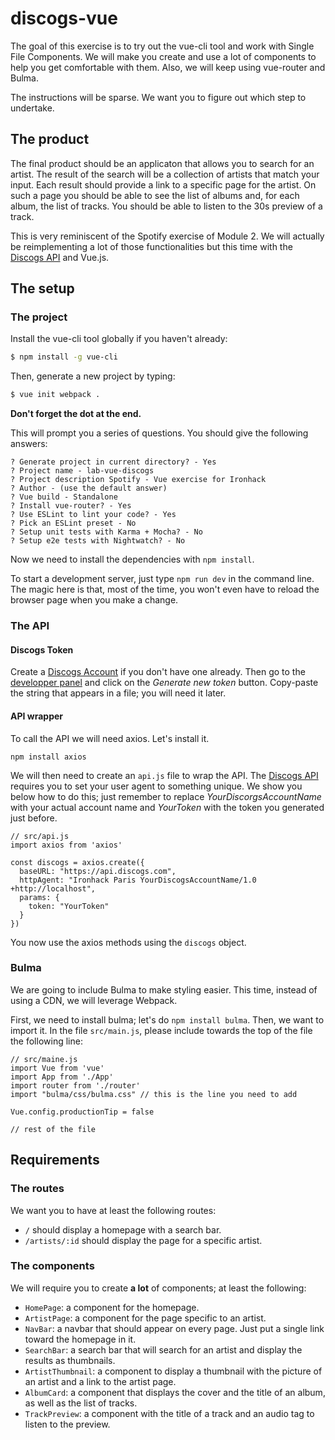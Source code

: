 # discogs-vue

The goal of this exercise is to try out the vue-cli tool and work with Single File Components.
We will make you create and use a lot of components to help you get comfortable with them.
Also, we will keep using vue-router and Bulma.

The instructions will be sparse. We want you to figure out which step to undertake.


## The product

The final product should be an applicaton that allows you to search for an artist.
The result of the search will be a collection of artists that match your input.
Each result should provide a link to a specific page for the artist.
On such a page you should be able to see the list of albums and, for each album, the list of tracks.
You should be able to listen to the 30s preview of a track.

This is very reminiscent of the Spotify exercise of Module 2.
We will actually be reimplementing a lot of those functionalities but this time with the [Discogs API](https://www.discogs.com/developers/) and Vue.js.

## The setup

### The project

Install the vue-cli tool globally if you haven't already:

```bash
$ npm install -g vue-cli
```

Then, generate a new project by typing:

```bash
$ vue init webpack .
```

**Don't forget the dot at the end.**

This will prompt you a series of questions. You should give the following answers:
```
? Generate project in current directory? - Yes
? Project name - lab-vue-discogs
? Project description Spotify - Vue exercise for Ironhack
? Author - (use the default answer)
? Vue build - Standalone
? Install vue-router? - Yes
? Use ESLint to lint your code? - Yes
? Pick an ESLint preset - No
? Setup unit tests with Karma + Mocha? - No
? Setup e2e tests with Nightwatch? - No
```

Now we need to install the dependencies with `npm install`.

To start a development server, just type `npm run dev` in the command line.
The magic here is that, most of the time, you won't even have to reload the browser page when you make a change.

### The API

#### Discogs Token

Create a [Discogs Account](https://www.discogs.com/users/create) if you don't have one already. Then go to the [developper panel](https://www.discogs.com/users/create) and click on the *Generate new token* button. Copy-paste the string that appears in a file; you will need it later.

#### API wrapper

To call the API we will need axios. Let's install it.

```
npm install axios
```

We will then need to create an `api.js` file to wrap the API.
The [Discogs API](https://www.discogs.com/developers/) requires you to set your user agent to something unique. We show you below how to do this; just remember to replace *YourDiscorgsAccountName* with your actual account name and *YourToken* with the token you generated just before.

```
// src/api.js
import axios from 'axios'

const discogs = axios.create({
  baseURL: "https://api.discogs.com",
  httpAgent: "Ironhack Paris YourDiscogsAccountName/1.0 +http://localhost",
  params: {
    token: "YourToken"
  }
})
```

You now use the axios methods using the `discogs` object.

### Bulma

We are going to include Bulma to make styling easier. This time, instead of using a CDN, we will leverage Webpack.

First, we need to install bulma; let's do `npm install bulma`.
Then, we want to import it. In the file `src/main.js`, please include towards the top of the file the following line:

```
// src/maine.js
import Vue from 'vue'
import App from './App'
import router from './router'
import "bulma/css/bulma.css" // this is the line you need to add

Vue.config.productionTip = false

// rest of the file
```

## Requirements

### The routes

We want you to have at least the following routes:

- `/` should display a homepage with a search bar.
- `/artists/:id` should display the page for a specific artist.

### The components

We will require you to create **a lot** of components; at least the following:

- `HomePage`: a component for the homepage.
- `ArtistPage`: a component for the page specific to an artist.
- `NavBar`: a navbar that should appear on every page. Just put a single link toward the homepage in it.
- `SearchBar`: a search bar that will search for an artist and display the results as thumbnails.
- `ArtistThumbnail`: a component to display a thumbnail with the picture of an artist and a link to the artist page.
- `AlbumCard`: a component that displays the cover and the title of an album, as well as the list of tracks.
- `TrackPreview`: a component with the title of a track and an audio tag to listen to the preview.
